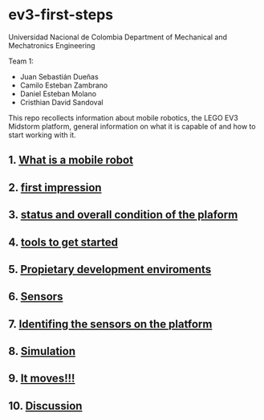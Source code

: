 # ev3-first-steps
Universidad Nacional de Colombia Department of Mechanical and Mechatronics Engineering

Team 1:

- Juan Sebastián Dueñas
- Camilo Esteban Zambrano
- Daniel Esteban Molano
- Cristhian David Sandoval
  
This repo recollects information about mobile robotics, the LEGO EV3 Midstorm platform, general information on what it is capable of and how to start working with it.

## 1. [What is a mobile robot](1_what_is_a_mobile_robot.md)
## 2. [first impression](2_ev3_first_impression.md)
## 3. [status and overall condition of the plaform](3_ev3_condition.md)
## 4. [tools to get started](4_tools.md)
## 5. [Propietary development enviroments](5_IDE.md)
## 6. [Sensors](6_sensors.md)
## 7. [Identifing the sensors on the platform](7_on_platform.md)
## 8. [Simulation](8_simulation.md)
## 9. [It moves!!!](9_first_steps.md)
## 10. [Discussion](10_discussion.md)
